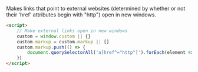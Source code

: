 Makes links that point to external websites (determined by whether or not their 'href' attributes begin with "http") open in new windows.

```html
<script>
	// Make external links open in new windows
	custom = window.custom || {}
	custom.markup = custom.markup || []
	custom.markup.push(() => {
		document.querySelectorAll('a[href^="http"]').forEach(element => element.target = "_blank")
	})
</script>
```